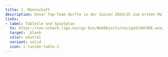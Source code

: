 ```yaml
---
title: 1. Mannschaft
description: Unser Top-Team durfte in der Saison 2024/25 zum ersten Mal in der Vereinsgeschichte in der Oberliga Württemberg antreten und hat die Klasse souverän gehalten. Der DWZ-Schnitt an den ersten acht Brettern liegt jenseits der 2000, was auch dem großen Anteil eigener Nachwuchsspieler zu verdanken ist.
links:
- label: Tablelle und Spielplan
  to: https://svw-schach.liga.nu/cgi-bin/WebObjects/nuLigaSCHACHDE.woa/wa/groupPage?championship=W%C3%9C+24%2F25&group=721
  target: _blank
  color: neutral
  variant: solid
  icon: i-lucide-table-2
---
```

